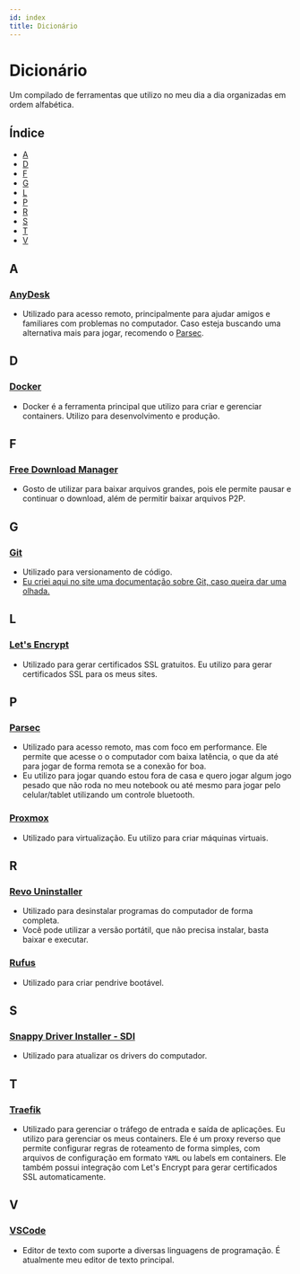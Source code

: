 ```yaml
---
id: index
title: Dicionário
---
```


# Dicionário

Um compilado de ferramentas que utilizo no meu dia a dia organizadas em ordem alfabética.

## Índice

- [A](#a)
- [D](#d)
- [F](#f)
- [G](#g)
- [L](#l)
- [P](#p)
- [R](#r)
- [S](#s)
- [T](#t)
- [V](#v)

## A

### [AnyDesk](https://anydesk.com/pt)

- Utilizado para acesso remoto, principalmente para ajudar amigos e familiares com problemas no computador. Caso esteja buscando uma alternativa mais para jogar, recomendo o [Parsec](#parsec).

<!-- ## B -->

<!-- ## c -->

## D

### [Docker](https://www.docker.com/)

- Docker é a ferramenta principal que utilizo para criar e gerenciar containers. Utilizo para desenvolvimento e produção.

<!-- ## E -->

## F

### [Free Download Manager](https://www.freedownloadmanager.org/)

- Gosto de utilizar para baixar arquivos grandes, pois ele permite pausar e continuar o download, além de permitir baixar arquivos P2P.

## G

### [Git](https://git-scm.com/)

- Utilizado para versionamento de código.
- [Eu criei aqui no site uma documentação sobre Git, caso queira dar uma olhada.](/tutorial/git/)

<!-- ## H -->

<!-- ## I -->

<!-- ## J -->

<!-- ## K -->

## L

### [Let's Encrypt](https://letsencrypt.org/)

- Utilizado para gerar certificados SSL gratuitos. Eu utilizo para gerar certificados SSL para os meus sites.

<!-- ## M -->

<!-- ## N -->

<!-- ## O -->

## P

### [Parsec](https://parsecgaming.com/)

- Utilizado para acesso remoto, mas com foco em performance. Ele permite que acesse o o computador com baixa latência, o que da até para jogar de forma remota se a conexão for boa.
- Eu utilizo para jogar quando estou fora de casa e quero jogar algum jogo pesado que não roda no meu notebook ou até mesmo para jogar pelo celular/tablet utilizando um controle bluetooth.

### [Proxmox](https://www.proxmox.com/)

- Utilizado para virtualização. Eu utilizo para criar máquinas virtuais.

<!-- ## Q -->

## R

### [Revo Uninstaller](https://www.revouninstaller.com/)

- Utilizado para desinstalar programas do computador de forma completa.
- Você pode utilizar a versão portátil, que não precisa instalar, basta baixar e executar.

### [Rufus](https://rufus.ie/)

- Utilizado para criar pendrive bootável.

## S

### [Snappy Driver Installer - SDI](https://sdi-tool.org/)

- Utilizado para atualizar os drivers do computador.

## T

### [Traefik](https://traefik.io/)

- Utilizado para gerenciar o tráfego de entrada e saída de aplicações. Eu utilizo para gerenciar os meus containers. Ele é um proxy reverso que permite configurar regras de roteamento de forma simples, com arquivos de configuração em formato `YAML` ou labels em containers. Ele também possui integração com Let's Encrypt para gerar certificados SSL automaticamente.

<!-- ## U -->

## V

### [VSCode](https://code.visualstudio.com/)

- Editor de texto com suporte a diversas linguagens de programação. É atualmente meu editor de texto principal.

<!-- ## W -->

<!-- ## X -->

<!-- ## Y -->

<!-- ## Z -->
